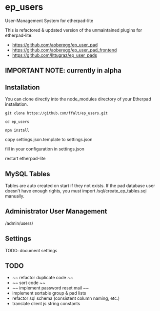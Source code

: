 ep_users
===========

User-Management System for etherpad-lite

This is refactored & updated version of the unmaintained plugins for etherpad-lite:

* https://github.com/aoberegg/ep_user_pad
* https://github.com/aoberegg/ep_user_pad_frontend
* https://github.com/llttugraz/ep_user_pads

## IMPORTANT NOTE: currently in alpha

## Installation
You can clone directly into the node_modules directory of your Etherpad installation.

`git clone https://github.com/ffalt/ep_users.git`

`cd ep_users`

`npm install`

copy settings.json.template to settings.json

fill in your configuration in settings.json

restart etherpad-lite

## MySQL Tables

Tables are auto created on start if they not exists. If the pad database user doesn't have enough rights, you must import /sql/create_ep_tables.sql manually.

## Administrator User Management

<padurl>/admin/users/

## Settings

TODO: document settings

## TODO

* ~~ refactor duplicate code ~~
* ~~ sort code ~~
* ~~ implement password reset mail ~~
* implement sortable group & pad lists
* refactor sql schema (consistent column naming, etc.)
* translate client js string constants
